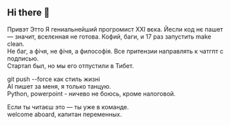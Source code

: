 ## Hi there 👋

Привэт Этто Я гениальнейший прогромист XXI вєка. Йесли код нє пашет — значит, вселєнная не готoва. Кофий, баги, и 17 раз запустить make clean.  
Не баг, а фічя, не фічя, а философія. Все притензии направлять к чатгпт с подписью.  
Стартап был, но мы его отпустили в Тибет.  

git push --force как стиль жизні  
AI пишет за меня, я только танцую.  
Python, powerpoint - ничево не боюсь, кроме налоговой.  

Если ты читаєш это — ты уже в команде.  
welcome aboard, капитан переменных.  

